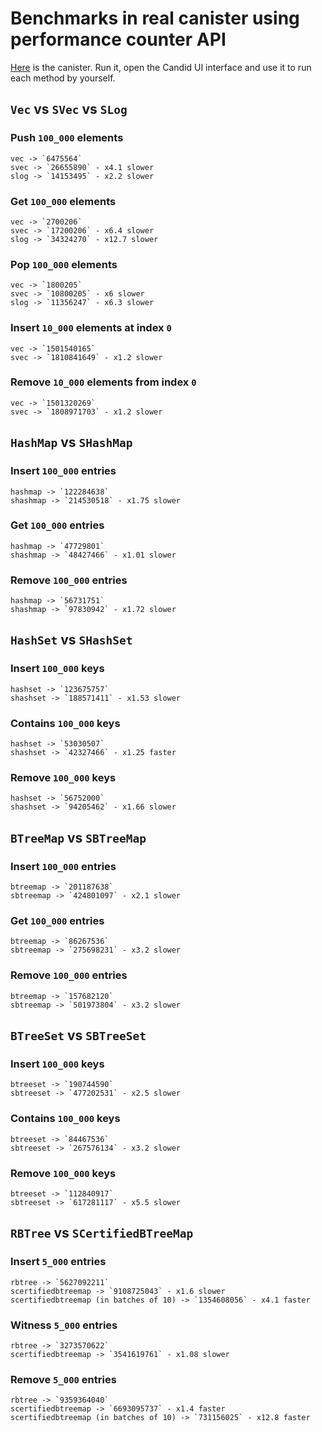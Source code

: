 # Benchmarks in real canister using performance counter API
[Here](../examples/performance_counter) is the canister. Run it, open the Candid UI interface and use it
to run each method by yourself.

## `Vec` vs `SVec` vs `SLog`

### Push `100_000` elements
```
vec -> `6475564`
svec -> `26655890` - x4.1 slower
slog -> `14153495` - x2.2 slower
```

### Get `100_000` elements
```
vec -> `2700206`
svec -> `17200206` - x6.4 slower
slog -> `34324270` - x12.7 slower
```

### Pop `100_000` elements
```
vec -> `1800205`
svec -> `10800205` - x6 slower
slog -> `11356247` - x6.3 slower
```

### Insert `10_000` elements at index `0`
```
vec -> `1501540165`
svec -> `1810841649` - x1.2 slower
```

### Remove `10_000` elements from index `0`
```
vec -> `1501320269`
svec -> `1808971703` - x1.2 slower
```

## `HashMap` vs `SHashMap`

### Insert `100_000` entries
```
hashmap -> `122284638`
shashmap -> `214530518` - x1.75 slower
```

### Get `100_000` entries
```
hashmap -> `47729801`
shashmap -> `48427466` - x1.01 slower
```

### Remove `100_000` entries
```
hashmap -> `56731751`
shashmap -> `97830942` - x1.72 slower
```

## `HashSet` vs `SHashSet`

### Insert `100_000` keys
```
hashset -> `123675757`
shashset -> `188571411` - x1.53 slower
```

### Contains `100_000` keys
```
hashset -> `53030507`
shashset -> `42327466` - x1.25 faster
```

### Remove `100_000` keys
```
hashset -> `56752000`
shashset -> `94205462` - x1.66 slower
```

## `BTreeMap` vs `SBTreeMap`

### Insert `100_000` entries
```
btreemap -> `201187638`
sbtreemap -> `424801097` - x2.1 slower
```

### Get `100_000` entries
```
btreemap -> `86267536`
sbtreemap -> `275698231` - x3.2 slower
```

### Remove `100_000` entries
```
btreemap -> `157682120`
sbtreemap -> `501973804` - x3.2 slower
```

## `BTreeSet` vs `SBTreeSet`

### Insert `100_000` keys
```
btreeset -> `190744590`
sbtreeset -> `477202531` - x2.5 slower
```

### Contains `100_000` keys
```
btreeset -> `84467536`
sbtreeset -> `267576134` - x3.2 slower
```

### Remove `100_000` keys
```
btreeset -> `112840917`
sbtreeset -> `617281117` - x5.5 slower
```

## `RBTree` vs `SCertifiedBTreeMap`

### Insert `5_000` entries
```
rbtree -> `5627092211`
scertifiedbtreemap -> `9108725043` - x1.6 slower
scertifiedbtreemap (in batches of 10) -> `1354608056` - x4.1 faster
```

### Witness `5_000` entries
```
rbtree -> `3273570622`
scertifiedbtreemap -> `3541619761` - x1.08 slower
```

### Remove `5_000` entries
```
rbtree -> `9359364040`
scertifiedbtreemap -> `6693095737` - x1.4 faster
scertifiedbtreemap (in batches of 10) -> `731156025` - x12.8 faster
```